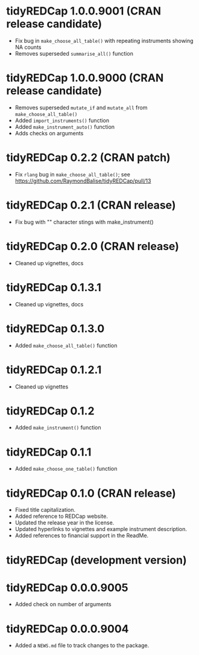 # tidyREDCap 1.0.0.9001  (CRAN release candidate)

* Fix bug in `make_choose_all_table()` with repeating instruments showing NA counts
* Removes superseded `summarise_all()` function

# tidyREDCap 1.0.0.9000  (CRAN release candidate)

* Removes superseded `mutate_if` and `mutate_all` from `make_choose_all_table()`
* Added `import_instruments()` function
* Added `make_instrument_auto()` function
* Adds checks on arguments

# tidyREDCap 0.2.2  (CRAN patch)

* Fix `rlang` bug in `make_choose_all_table()`; see <https://github.com/RaymondBalise/tidyREDCap/pull/13>

# tidyREDCap 0.2.1  (CRAN release)

* Fix bug with "" character stings with make_instrument()

# tidyREDCap 0.2.0 (CRAN release)

* Cleaned up vignettes, docs

# tidyREDCap 0.1.3.1 

* Cleaned up vignettes, docs

# tidyREDCap 0.1.3.0 

* Added `make_choose_all_table()` function

# tidyREDCap 0.1.2.1 

* Cleaned up vignettes

# tidyREDCap 0.1.2 

* Added `make_instrument()` function

# tidyREDCap 0.1.1

* Added `make_choose_one_table()` function

# tidyREDCap 0.1.0 (CRAN release)

* Fixed title capitalization.
* Added reference to REDCap website.
* Updated the release year in the license.
* Updated hyperlinks to vignettes and example instrument description.
* Added references to financial support in the ReadMe.

# tidyREDCap (development version)

# tidyREDCap 0.0.0.9005

* Added check on number of arguments

# tidyREDCap 0.0.0.9004

* Added a `NEWS.md` file to track changes to the package.


